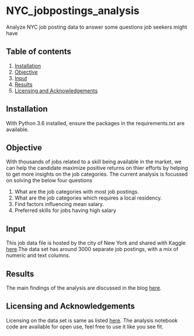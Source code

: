 # NYC_jobpostings_analysis
Analyze NYC job posting data to answer some questions job seekers might have

## Table of contents
1. [Installation](#installation)
2. [Objective](#objective)
3. [Input](#input)
4. [Results](#objective)
5. [Licensing and Acknowledgements](#licensing-and-acknowledgements)

## Installation
With Python 3.6 installed, ensure the packages in the requirements.txt are available.

## Objective
With thousands of jobs related to a skill being available in the market, we can help the candidate maximize positive returns on thier efforts by helping to get more insights on the job categories.
The current analysis is focussed on solving the below four questions
1. What are the job categories with most job postings.
2. What are the job categories which requires a local residency.
3. Find factors influencing mean salary.
4. Preferred skills for jobs having high salary

## Input
This job data file is hosted by the city of New York and shared with Kaggle [here](https://www.kaggle.com/new-york-city/new-york-city-current-job-postings).The data set has around 3000 separate job postings, with a mix of numeric and text columns.

## Results
The main findings of the analysis are discussed in the blog [here](https://medium.com/@jinujayan/nyc-job-listings-target-right-jobs-f86d6e39108).

## Licensing and Acknowledgements
Licensing on the data set is same as listed [here](https://www.kaggle.com/new-york-city/new-york-city-current-job-postings).
The analysis notebook code are available for open use, feel free to use it like you see fit.
